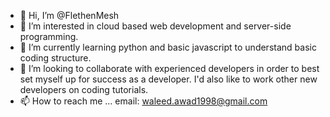 - 👋 Hi, I’m @FlethenMesh
- 👀 I’m interested in cloud based web development and server-side programming.
- 🌱 I’m currently learning python and basic javascript to understand basic coding structure.
- 💞️ I’m looking to collaborate with experienced developers in order to best set myself up for success as a developer. I'd also like to work other new developers on coding tutorials.
- 📫 How to reach me ... email: waleed.awad1998@gmail.com

<!---
FlethenMesh/FlethenMesh is a ✨ special ✨ repository because its `README.md` (this file) appears on your GitHub profile.
You can click the Preview link to take a look at your changes.
--->
